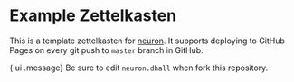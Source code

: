 # Example Zettelkasten

This is a template zettelkasten for [neuron](https://neuron.zettel.page/). It supports deploying to GitHub Pages on every git push to `master` branch in GitHub.

{.ui .message}
Be sure to edit `neuron.dhall` when fork this repository.
